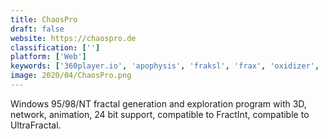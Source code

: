 ```yaml
---
title: ChaosPro
draft: false 
website: https://chaospro.de
classification: ['']
platform: ['Web']
keywords: ['360player.io', 'apophysis', 'fraksl', 'frax', 'oxidizer', 'qosmic', 'quickman', 'sterling2', 'xaos']
image: 2020/04/ChaosPro.png
---
```

Windows 95/98/NT fractal generation and exploration program with 3D, network, animation, 24 bit support, compatible to FractInt, compatible to UltraFractal.